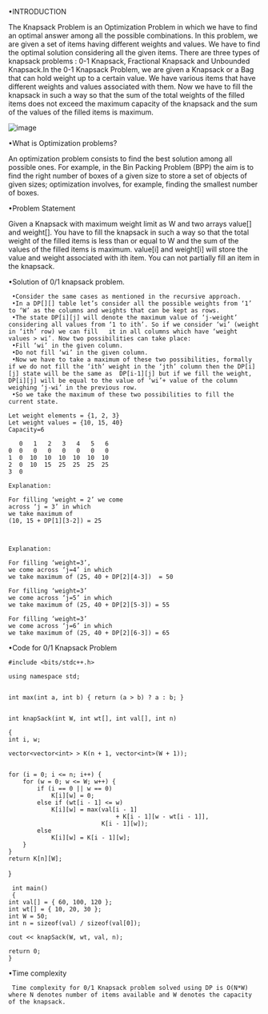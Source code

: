 •INTRODUCTION

The Knapsack Problem is an Optimization Problem in which we have to find an optimal answer among all the possible combinations. In this problem, we are given a set of items having different weights and values. We have to find the optimal solution considering all the given items. There are three types of knapsack problems : 0-1 Knapsack, Fractional Knapsack and Unbounded Knapsack.In the 0-1 Knapsack Problem, we are given a Knapsack or a Bag that can hold weight up to a certain value. We have various items that have different weights and values associated with them. Now we have to fill the knapsack in such a way so that the sum of the total weights of the filled items does not exceed the maximum capacity of the knapsack and the sum of the values of the filled items is maximum. 

![image](https://user-images.githubusercontent.com/59620280/213859330-fc1ea9fa-d5f3-4999-b8c1-fdfdb3395f6e.png)


•What is Optimization problems?

An optimization problem consists to find the best solution among all possible ones. For example, in the Bin Packing Problem (BPP) the aim is to find the right number of boxes of a given size to store a set of objects of given sizes; optimization involves, for example, finding the smallest number of boxes.

•Problem Statement

 Given a Knapsack with maximum weight limit as W and two arrays value[] and weight[]. You have to fill the knapsack in such a way so that the total weight of the filled items is less than or equal to W and the sum of the values of the filled items is maximum. value[i] and weight[i] will store the value and weight associated with ith item. You can not partially fill an item in the knapsack.


•Solution of 0/1 knapsack problem.

     •Consider the same cases as mentioned in the recursive approach. 
     •In a DP[][] table let’s consider all the possible weights from ‘1’ to ‘W’ as the columns and weights that can be kept as rows. 
     •The state DP[i][j] will denote the maximum value of ‘j-weight’ considering all values from ‘1 to ith’. So if we consider ‘wi’ (weight in ‘ith’ row) we can fill   it in all columns which have ‘weight values > wi’. Now two possibilities can take place: 
     •Fill ‘wi’ in the given column.
     •Do not fill ‘wi’ in the given column.
     •Now we have to take a maximum of these two possibilities, formally if we do not fill the ‘ith’ weight in the ‘jth’ column then the DP[i][j] state will be the same as  DP[i-1][j] but if we fill the weight, DP[i][j] will be equal to the value of ‘wi’+ value of the column weighing ‘j-wi’ in the previous row. 
     •So we take the maximum of these two possibilities to fill the current state. 

    Let weight elements = {1, 2, 3}
    Let weight values = {10, 15, 40}
    Capacity=6

       0   1   2   3   4   5   6
    0  0   0   0   0   0   0   0
    1  0  10  10  10  10  10  10
    2  0  10  15  25  25  25  25
    3  0  

    Explanation:

    For filling ‘weight = 2’ we come 
    across ‘j = 3’ in which 
    we take maximum of 
    (10, 15 + DP[1][3-2]) = 25   
    
  

    Explanation:

    For filling ‘weight=3’, 
    we come across ‘j=4’ in which 
    we take maximum of (25, 40 + DP[2][4-3])  = 50

    For filling ‘weight=3’ 
    we come across ‘j=5’ in which 
    we take maximum of (25, 40 + DP[2][5-3]) = 55

    For filling ‘weight=3’ 
    we come across ‘j=6’ in which 
    we take maximum of (25, 40 + DP[2][6-3]) = 65 
    


•Code for 0/1 Knapsack Problem

    #include <bits/stdc++.h>

    using namespace std;
 

    int max(int a, int b) { return (a > b) ? a : b; }
 

    int knapSack(int W, int wt[], int val[], int n)

    {
    int i, w;
    
    vector<vector<int> > K(n + 1, vector<int>(W + 1));
 
    
    for (i = 0; i <= n; i++) {
        for (w = 0; w <= W; w++) {
            if (i == 0 || w == 0)
                K[i][w] = 0;
            else if (wt[i - 1] <= w)
                K[i][w] = max(val[i - 1]
                                  + K[i - 1][w - wt[i - 1]],
                              K[i - 1][w]);
            else
                K[i][w] = K[i - 1][w];
        }
    }
    return K[n][W];
 }
 

     int main()
     {
    int val[] = { 60, 100, 120 };
    int wt[] = { 10, 20, 30 };
    int W = 50;
    int n = sizeof(val) / sizeof(val[0]);
 
    cout << knapSack(W, wt, val, n);
 
    return 0;
    }
    
•Time complexity

     Time complexity for 0/1 Knapsack problem solved using DP is O(N*W) where N denotes number of items available and W denotes the capacity of the knapsack.
